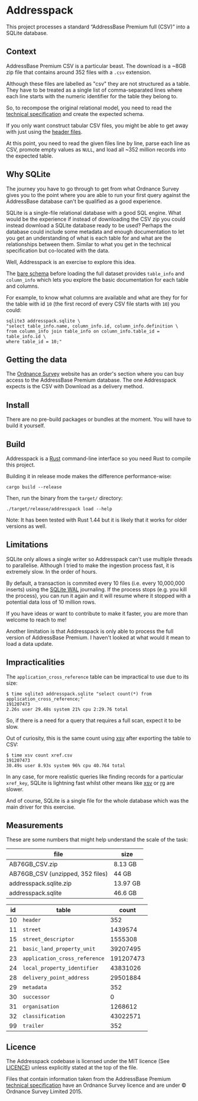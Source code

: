 # Addresspack

This project processes a standard “AddressBase Premium full (CSV)” into a
SQLite database.


## Context

AddressBase Premium CSV is a particular beast. The download is a ~8GB zip
file that contains around 352 files with a `.csv` extension.

Although these files are labelled as "csv" they are not structured as a table.
They have to be treated as a single list of comma-separated lines where each
line starts with the numeric identifier for the table they belong to.

So, to recompose the original relational model, you need to read the
[technical specification] and create the expected schema.

If you only want construct tabular CSV files, you might be able to get away
with just using the [header files].

At this point, you need to read the given files line by line, parse each line
as CSV, promote empty values as `NULL`, and load all ~352 million records into
the expected table.


## Why SQLite

The journey you have to go through to get from what Ordnance Survey gives you
to the point where you are able to run your first query against the
AddressBase database can't be qualified as a good experience.

SQLite is a single-file relational database with a good SQL engine. What would
be the experience if instead of downloading the CSV zip you could instead
download a SQLite database ready to be used? Perhaps the database could
include some metadata and enough documentation to let you get an understanding
of what is each table for and what are the relationships between them. Similar
to what you get in the technical specification but co-located with the data.

Well, Addresspack is an exercise to explore this idea.

The [bare schema](./src/sql/bootstrap.sql) before loading the full dataset
provides `table_info` and `column_info` which lets you explore the basic
documentation for each table and columns.

For example, to know what columns are available and what are they for for the
table with id `10` (the first record of every CSV file starts with `10`) you
could:

```
sqlite3 addresspack.sqlite \
"select table_info.name, column_info.id, column_info.definition \
from column_info join table_info on column_info.table_id = table_info.id \
where table_id = 10;"
```


## Getting the data

The [Ordnance Survey] website has an order's section where you can buy access
to the AddressBase Premium database. The one Addresspack expects is the CSV
with Download as a delivery method.


## Install

There are no pre-build packages or bundles at the moment. You will have to
build it yourself.


## Build

Addresspack is a [Rust] command-line interface so you need Rust to compile
this project.

Building it in release mode makes the difference performance-wise:

```
cargo build --release
```

Then, run the binary from the `target/` directory:

```
./target/release/addresspack load --help
```


Note: It has been tested with Rust 1.44 but it is likely that it works for
older versions as well.


## Limitations

SQLite only allows a single writer so Addresspack can't use multiple threads
to parallelise. Although I tried to make the ingestion process fast, it is
extremely slow. In the order of hours.

By default, a transaction is commited every 10 files (i.e. every 10,000,000
inserts) using the [SQLite WAL] journaling. If the process stops (e.g. you
kill the process), you can run it again and it will resume where it stopped
with a potential data loss of 10 million rows.

If you have ideas or want to contribute to make it faster, you are more than
welcome to reach to me!

Another limitation is that Addresspack is only able to process the full
version of AddressBase Premium. I haven't looked at what would it mean to load
a data update.

## Impracticalities

The `application_cross_reference` table can be impractical to use due to its
size:

```
$ time sqlite3 addresspack.sqlite "select count(*) from application_cross_reference;"
191207473
2.26s user 29.48s system 21% cpu 2:29.76 total
```

So, if there is a need for a query that requires a full scan, expect it to be
slow.

Out of curiosity, this is the same count using [xsv] after exporting the
table to CSV:

```
$ time xsv count xref.csv
191207473
30.49s user 8.93s system 96% cpu 40.764 total
```

In any case, for more realistic queries like finding records for a particular
`xref_key`, SQLite is lightning fast whilst other means like [xsv] or [rg] are
slower.

And of course, SQLite is a single file for the whole database which was the
main driver for this exercise.


## Measurements

These are some numbers that might help understand the scale of the task:

|file|size|
|----|----|
|AB76GB_CSV.zip|8.13 GB|
|AB76GB_CSV (unzipped, 352 files)|44 GB|
|addresspack.sqlite.zip|13.97 GB|
|addresspack.sqlite|46.6 GB|

|id|table|count|
|--|-----|-----|
|10|`header`|352|
|11|`street`|1439574|
|15|`street_descriptor`|1555308|
|21|`basic_land_property_unit`|39207495|
|23|`application_cross_reference`|191207473|
|24|`local_property_identifier`|43831026|
|28|`delivery_point_address`|29501884|
|29|`metadata`|352|
|30|`successor`|0|
|31|`organisation`|1268612|
|32|`classification`|43022571|
|99|`trailer`|352|


## Licence

The Addresspack codebase is licensed under the MIT licence (See
[LICENCE](./LICENCE)) unless explicitly stated at the top of the file.

Files that contain information taken from the AddressBase Premium [technical
specification] have an Ordnance Survey licence and are under © Ordnance Survey
Limited 2015.


[Ordnance Survey]: https://orders.ordnancesurvey.co.uk/orders/index.html
[technical specification]: https://www.ordnancesurvey.co.uk/documents/product-support/tech-spec/addressbase-premium-technical-specification.pdf
[header files]: http://www.os.uk/docs/product-schemas/addressbase-premium-header-files.zip
[SQLite WAL]: https://www.sqlite.org/wal.html
[xsv]: https://github.com/BurntSushi/xsv/
[rg]: https://github.com/BurntSushi/ripgrep/
[Rust]: https://www.rust-lang.org/
